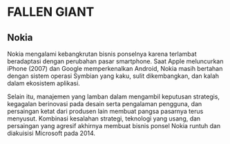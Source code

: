 # FALLEN GIANT

## Nokia

Nokia mengalami kebangkrutan bisnis ponselnya karena terlambat beradaptasi dengan perubahan pasar smartphone. Saat Apple meluncurkan iPhone (2007) dan Google memperkenalkan Android, Nokia masih bertahan dengan sistem operasi Symbian yang kaku, sulit dikembangkan, dan kalah dalam ekosistem aplikasi.

Selain itu, manajemen yang lamban dalam mengambil keputusan strategis, kegagalan berinovasi pada desain serta pengalaman pengguna, dan persaingan ketat dari produsen lain membuat pangsa pasarnya terus menyusut. Kombinasi kesalahan strategi, teknologi yang usang, dan persaingan yang agresif akhirnya membuat bisnis ponsel Nokia runtuh dan diakuisisi Microsoft pada 2014.